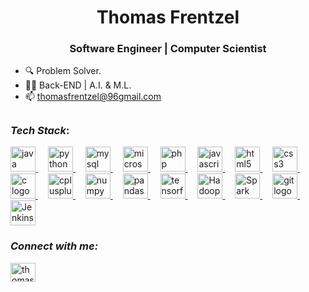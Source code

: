 <h1 align="center">Thomas Frentzel
<h3 align="center">Software Engineer | Computer Scientist</h3>


- 🔍 Problem Solver.
- 🧑‍💻 Back-END | A.I. & M.L.
- 📫 thomasfrentzel@96gmail.com

##

### _Tech Stack_:

<div align="left">
  <a href="https://www.java.com/" target="_blank">
    <img src="https://cdn.jsdelivr.net/gh/devicons/devicon/icons/java/java-original.svg" height="40" alt="java logo" />
  </a>
  <img width="12" />
  <a href="https://www.python.org/" target="_blank">
  <img src="https://cdn.jsdelivr.net/gh/devicons/devicon/icons/python/python-original.svg" height="40" alt="python logo"  />
  </a>
  <img width="12" />
  <a href="https://www.mysql.com/" target="_blank">
    <img src="https://skillicons.dev/icons?i=mysql" height="40" alt="mysql logo" />
  </a>
  <img width="12" />
  <a href="https://www.microsoft.com/en-us/sql-server](https://www.microsoft.com/en-us/sql-server/sql-server-downloads" target="_blank">
    <img src="https://cdn.jsdelivr.net/gh/devicons/devicon/icons/microsoftsqlserver/microsoftsqlserver-plain.svg" height="40" alt="microsoftsqlserver logo" />
  </a>
  <img width="12" />
  <a href="https://www.php.net/" target="_blank">
    <img src="https://skillicons.dev/icons?i=php" height="40" alt="php logo" />
  </a>
  <img width="12" />
  <a href="https://developer.mozilla.org/en-US/docs/Web/JavaScript](https://developer.mozilla.org/en-US/docs/Web/JavaScript" target="_blank">
    <img src="https://skillicons.dev/icons?i=js" height="40" alt="javascript logo" />
  </a>
  <img width="12" />
  <a href="https://developer.mozilla.org/en-US/docs/Web/HTML" target="_blank">
    <img src="https://skillicons.dev/icons?i=html" height="40" alt="html5 logo" />
  </a>
  <img width="12" />
  <a href="https://developer.mozilla.org/en-US/docs/Web/CSS" target="_blank">
    <img src="https://skillicons.dev/icons?i=css" height="40" alt="css3 logo" />
  </a>
  <img width="12" />
  <a href="https://www.cprogramming.com/tutorial/c-tutorial.html?inl=nv" target="_blank">
    <img src="https://skillicons.dev/icons?i=c" height="40" alt="c logo" />
  </a>
  <img width="12" />
  <a href="https://www.cprogramming.com/tutorial/c++-tutorial.html?inl=nv" target="_blank">
    <img src="https://cdn.jsdelivr.net/gh/devicons/devicon/icons/cplusplus/cplusplus-original.svg" height="40" alt="cplusplus logo" />
  </a>
  <img width="12" />
  <a href="https://numpy.org/" target="_blank">
    <img src="https://cdn.jsdelivr.net/gh/devicons/devicon/icons/numpy/numpy-original.svg" height="40" alt="numpy logo" />
  </a>
  <img width="12" />
  <a href="https://pandas.pydata.org/" target="_blank">
    <img src="https://cdn.jsdelivr.net/gh/devicons/devicon/icons/pandas/pandas-original.svg" height="40" alt="pandas logo" />
  </a>
  <img width="12" />
  <a href="https://www.tensorflow.org/" target="_blank">
    <img src="https://cdn.jsdelivr.net/gh/devicons/devicon/icons/tensorflow/tensorflow-original.svg" height="40" alt="tensorflow logo" />
  </a>
  <img width="12" />
  <a href="https://hadoop.apache.org/" target="_blank">
    <img src="https://icon.icepanel.io/Technology/svg/Apache-Hadoop.svg" height="40" alt="Hadoop logo" />
  </a>
  <img width="12" />
  <a href="https://spark.apache.org/" target="_blank">
    <img src="https://cdn.icon-icons.com/icons2/2699/PNG/512/apache_spark_logo_icon_170560.png" height="40" alt="Spark logo" />
  </a>
  <img width="12" />
  <a href="https://git-scm.com/" target="_blank">
    <img src="https://skillicons.dev/icons?i=git" height="40" alt=" git logo" />
  </a>
  <img width="12" />
  <a href="https://www.jenkins.io/" target="_blank">
    <img src="https://cdn.icon-icons.com/icons2/2699/PNG/512/jenkins_logo_icon_170552.png" height="40" alt="Jenkins logo" />
  </a>
</div>

### _Connect with me:_

<p align="left">
<a href="https://linkedin.com/in/thomas-frentzel" target="blank"><img align="center" src="https://raw.githubusercontent.com/rahuldkjain/github-profile-readme-generator/master/src/images/icons/Social/linked-in-alt.svg" alt="thomas-frentzel" height="30" width="40" /></a>
</p>
